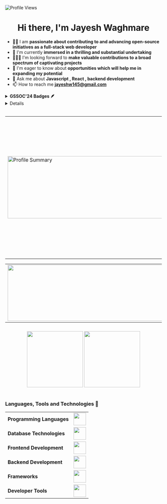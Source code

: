 <p align="left">
    <img src="https://komarev.com/ghpvc/?username=Jayesh-Waghmare&label=Profile%20views&color=0e75b6&style=flat" alt="Profile Views" />
</p>

<h1 align="center"> Hi there, I'm Jayesh Waghmare</h1>

- 👩‍💻 I am **passionate about contributing to and advancing open-source initiatives as a full-stack web developer**
- 🔭 I'm currently **immersed in a thrilling and substantial undertaking**
- 🧑‍🤝‍🧑 I'm looking forward to **make valuable contributions to a broad spectrum of captivating projects**
- 🤝 I'm eager to know about **opportunities which will help me in expanding my potential**
- 💬 Ask me about **Javascript , React , backend development**
- 📫 How to reach me **jayeshw145@gmail.com**

<details>
  <summary><b>GSSOC'24 Badges 🪶</b> </summary>
<div style='display:flex; align-items:center; gap: 10;' align='center'><a href="https://gssoc.girlscript.tech/leaderboard">
<img src="https://raw.githubusercontent.com/GSSoC24/Postman-Challenge/main/docs/assets/Postman%20White.png" width="100px" height="100px" />
  <img src="https://raw.githubusercontent.com/GSSoC24/Postman-Challenge/main/docs/assets/1.png" width="100px" height="100px" />
  <img src="https://raw.githubusercontent.com/GSSoC24/Postman-Challenge/main/docs/assets/2.png" width="100px" height="100px" />
  <img src="https://raw.githubusercontent.com/GSSoC24/Postman-Challenge/main/docs/assets/3.png" width="100px" height="100px" />
  <img src="https://raw.githubusercontent.com/GSSoC24/Postman-Challenge/main/docs/assets/4.png" width="100px" height="100px" />
  <img src="https://raw.githubusercontent.com/GSSoC24/Postman-Challenge/main/docs/assets/5.png" width="100px" height="100px" />
</div>
</details>

<details> 
 <summary><b>Hacktoberfest Badges</b></summary>
 
 [![An image of @jayeshwaghmare's Holopin badges, which is a link to view their full Holopin profile](https://holopin.me/jayeshwaghmare)](https://holopin.io/@jayeshwaghmare)

</details>
<br>

<table width="100%" align="center">
<tr>
<td>
  <img height="200em" width="650em" src="http://github-profile-summary-cards.vercel.app/api/cards/profile-details?username=Jayesh-Waghmare&theme=radical" alt="Profile Summary">
</td>
<td>
  <img width="450em" src="https://github-readme-stats.vercel.app/api?username=Jayesh-Waghmare&show_icons=true&locale=en&theme=radical" alt="GitHub Stats"/>
</td>
</tr>
</table>

<table height="200em" width="100%" align="center">
<tr>
<td>
  <img height="180em" width="600em" src="https://github-profile-summary-cards.vercel.app/api/cards/stats?username=Jayesh-Waghmare&theme=github_dark"/>
</td>
<td>
  <a href="https://git.io/streak-stats"><img height="180em" width="750em" src="https://streak-stats.demolab.com?user=Jayesh-Waghmare&theme=dark&hide_border=true" alt="GitHub Streak" /></a>
</td>
</tr>
</table>

<div align="center">
  <img height="180em" src="https://github-profile-summary-cards.vercel.app/api/cards/repos-per-language?username=Jayesh-Waghmare&theme=github_dark"  />
  <img height="180em" src="https://github-profile-summary-cards.vercel.app/api/cards/most-commit-language?username=Jayesh-Waghmare&theme=github_dark"  />
</div>
<br>

<h3> Languages, Tools and Technologies 🚀 </h3>
<table>
	<tr>
	<td><strong>Programming Languages</strong></td>
	<td><img height=40 src = "https://skillicons.dev/icons?i=cpp,c&theme=dark"></td>
</tr>
<tr>
	<td><strong>Database Technologies</strong></td>
	<td><img height=40 src = "https://skillicons.dev/icons?i=mysql,mongodb&theme=dark"></td>
</tr>
<tr>
	<td><strong>Frontend Development</strong></td>
	<td><img height=40 src = "https://skillicons.dev/icons?i=html,css,js,react" ></td>
</tr>
<tr>
	<td><strong>Backend Development</strong></td>
	<td><img height=40 src = "https://skillicons.dev/icons?i=nodejs&theme=dark"></td>
</tr>

<tr>
	<td><strong>Frameworks</strong></td>
	<td><img height=40 src = "https://skillicons.dev/icons?i=tailwind&theme=dark"></td>
</tr>

<tr>
	<td><strong>Developer Tools</strong></td>
	<td><img height=40 src = "https://skillicons.dev/icons?i=git,github,gitlab&theme=dark"></td>
</tr>

</table>
<br>
